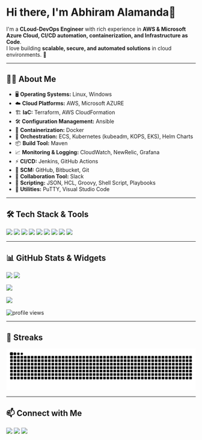 <!-- GitHub Profile README -->

# Hi there, I'm Abhiram Alamanda👋  

I'm a **CLoud-DevOps Engineer** with rich experience in **AWS & Microsoft Azure Cloud, CI/CD automation, containerization, and Infrastructure as Code**.  
I love building **scalable, secure, and automated solutions** in cloud environments. 🚀  

---
## 🧑‍💻 About Me  
- 🖥️ **Operating Systems:** Linux, Windows  
- ☁️ **Cloud Platforms:** AWS, Microsoft AZURE
- 🏗️ **IaC:** Terraform, AWS CloudFormation  
- 🛠️ **Configuration Management:** Ansible  
- 🐳 **Containerization:** Docker  
- 🎯 **Orchestration:** ECS, Kubernetes (kubeadm, KOPS, EKS), Helm Charts  
- 📦 **Build Tool:** Maven  
- 📈 **Monitoring & Logging:** CloudWatch, NewRelic, Grafana  
- ⚡ **CI/CD:** Jenkins, GitHub Actions  
- 🔄 **SCM:** GitHub, Bitbucket, Git  
- 💬 **Collaboration Tool:** Slack  
- 📝 **Scripting:** JSON, HCL, Groovy, Shell Script, Playbooks  
- 🧰 **Utilities:** PuTTY, Visual Studio Code  

---

## 🛠️ Tech Stack & Tools  
<p align="left">
  <img src="https://img.shields.io/badge/AWS-232F3E?style=for-the-badge&logo=amazon-aws&logoColor=white"/>
  <img src="https://img.shields.io/badge/Azure-0078D4?style=for-the-badge&logo=microsoft-azure&logoColor=white"/>
  <img src="https://img.shields.io/badge/Jenkins-D24939?style=for-the-badge&logo=jenkins&logoColor=white"/>
  <img src="https://img.shields.io/badge/Docker-2496ED?style=for-the-badge&logo=docker&logoColor=white"/>
  <img src="https://img.shields.io/badge/Terraform-844FBA?style=for-the-badge&logo=terraform&logoColor=white"/>
  <img src="https://img.shields.io/badge/Kubernetes-326CE5?style=for-the-badge&logo=kubernetes&logoColor=white"/>
  <img src="https://img.shields.io/badge/Linux-FCC624?style=for-the-badge&logo=linux&logoColor=black"/>
  <img src="https://img.shields.io/badge/GitHub-181717?style=for-the-badge&logo=github&logoColor=white"/>
  <img src="https://img.shields.io/badge/Ansible-EE0000?style=for-the-badge&logo=ansible&logoColor=white"/>
</p>

---

## 📊 GitHub Stats & Widgets  
<p align="left">
  <img src="https://github-readme-stats.vercel.app/api?username=Abhiram303&show_icons=true&theme=radical" height="160"/>
  <img src="https://github-readme-stats.vercel.app/api/top-langs/?username=Abhiram303&layout=compact&theme=radical" height="160"/>
</p>

<p align="left">
  <img src="https://github-readme-streak-stats.herokuapp.com/?user=Abhiram303&theme=radical" height="160"/>
</p>

<p align="left">
  <img src="https://github-readme-activity-graph.vercel.app/graph?username=Abhiram303&bg_color=1a1b27&color=9f9f9f&line=ff6e96&point=ffffff&area=true&hide_border=true" height="200"/>
</p>

<p align="left">
  <img src="https://komarev.com/ghpvc/?username=Abhiram303&label=Profile%20views&color=0e75b6&style=flat" alt="profile views"/>
</p>

---

## 🐍 Streaks
![snake gif](https://raw.githubusercontent.com/Abhiram303/Abhiram303/output/github-contribution-grid-snake.svg)

---

## 📫 Connect with Me  
<p align="left">
  <a href="mailto:alamandaabhi1@outlook.in"><img src="https://img.shields.io/badge/Email-D14836?style=for-the-badge&logo=gmail&logoColor=white"/></a>
  <a href="https://www.linkedin.com/in/alamanda-abhiram/"><img src="https://img.shields.io/badge/LinkedIn-0077B5?style=for-the-badge&logo=linkedin&logoColor=white"/></a>
  <a href="https://github.com/Abhiram303"><img src="https://img.shields.io/badge/GitHub-181717?style=for-the-badge&logo=github&logoColor=white"/></a>
</p>

